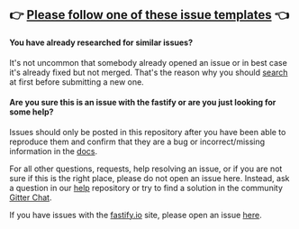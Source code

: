 ## 👉 [Please follow one of these issue templates](https://github.com/fastify/fastify/issues/new/choose) 👈

#### You have already researched for similar issues?
It's not uncommon that somebody already opened an issue or in best case it's already fixed but not merged. That's the reason why you should [search](https://github.com/fastify/fastify/issues) at first before submitting a new one.

#### Are you sure this is an issue with the fastify or are you just looking for some help?

Issues should only be posted in this repository after you have been able to reproduce
them and confirm that they are a bug or incorrect/missing information in the [docs](https://github.com/fastify/fastify/docs).

For all other questions, requests, help resolving an issue, or if you are not sure if this is
the right place, please do not open an issue here. Instead, ask a question in our [help](https://github.com/fastify/help) repository or try to find a solution in the community [Gitter Chat](https://gitter.im/fastify).

If you have issues with the [fastify.io](https://www.fastify.io) site, please open an issue [here](https://github.com/fastify/website/issues).